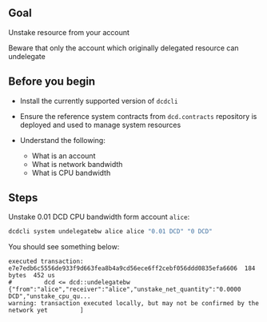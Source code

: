 ## Goal

Unstake resource from your account

Beware that only the account which originally delegated resource can undelegate

## Before you begin

* Install the currently supported version of `dcdcli`

* Ensure the reference system contracts from `dcd.contracts` repository is deployed and used to manage system resources

* Understand the following:
  * What is an account
  * What is network bandwidth
  * What is CPU bandwidth

## Steps

Unstake 0.01 DCD CPU bandwidth form account `alice`:

```sh
dcdcli system undelegatebw alice alice "0.01 DCD" "0 DCD"
```

You should see something below:

```console
executed transaction: e7e7edb6c5556de933f9d663fea8b4a9cd56ece6ff2cebf056ddd0835efa6606  184 bytes  452 us
#         dcd <= dcd::undelegatebw          {"from":"alice","receiver":"alice","unstake_net_quantity":"0.0000 DCD","unstake_cpu_qu...
warning: transaction executed locally, but may not be confirmed by the network yet         ]
```
